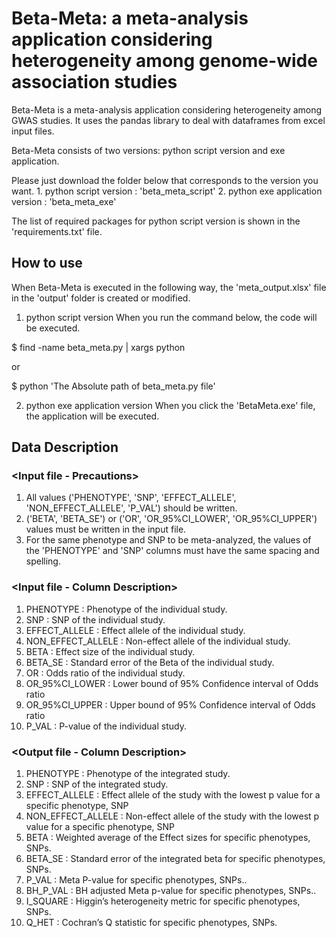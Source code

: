# Beta-Meta: a meta-analysis application considering heterogeneity among genome-wide association studies

Beta-Meta is a meta-analysis application considering heterogeneity among GWAS studies. It uses the pandas library to deal with dataframes from excel input files.

Beta-Meta consists of two versions: python script version and exe application.

Please just download the folder below that corresponds to the version you want.
	1. python script version : 'beta_meta_script'
	2. python exe application version : 'beta_meta_exe'

The list of required packages for python script version is shown in the 'requirements.txt' file.

## How to use

When Beta-Meta is executed in the following way, the 'meta_output.xlsx' file in the 'output' folder is created or modified.

1. python script version
When you run the command below, the code will be executed.

$ find -name beta_meta.py | xargs python

or

$ python 'The Absolute path of beta_meta.py file'

2. python exe application version
When you click the 'BetaMeta.exe' file, the application will be executed. 


## Data Description

### <Input file - Precautions>
1. All values ('PHENOTYPE', 'SNP', 'EFFECT_ALLELE', 'NON_EFFECT_ALLELE', 'P_VAL') should be written.
2. ('BETA', 'BETA_SE') or ('OR', 'OR_95%CI_LOWER', 'OR_95%CI_UPPER') values must be written in the input file.
3. For the same phenotype and SNP to be meta-analyzed, the values of the 'PHENOTYPE' and 'SNP' columns must have the same spacing and spelling.


### <Input file - Column Description>
1. PHENOTYPE : Phenotype of the individual study.
2. SNP : SNP of the individual study.
3. EFFECT_ALLELE : Effect allele of the individual study.
4. NON_EFFECT_ALLELE : Non-effect allele of the individual study.
5. BETA : Effect size of the individual study.
6. BETA_SE : Standard error of the Beta of the individual study.
7. OR : Odds ratio of the individual study.
8. OR_95%CI_LOWER : Lower bound of 95% Confidence interval of Odds ratio
9. OR_95%CI_UPPER : Upper bound of 95% Confidence interval of Odds ratio  
10. P_VAL : P-value of the individual study.

### <Output file - Column Description>
1. PHENOTYPE : Phenotype of the integrated study.
2. SNP : SNP of the integrated study.
3. EFFECT_ALLELE : Effect allele of the study with the lowest p value for a specific phenotype, SNP
4. NON_EFFECT_ALLELE : Non-effect allele of the study with the lowest p value for a specific phenotype, SNP
5. BETA : Weighted average of the Effect sizes for specific phenotypes, SNPs.
6. BETA_SE : Standard error of the integrated beta for specific phenotypes, SNPs.
7. P_VAL : Meta P-value for specific phenotypes, SNPs..
8. BH_P_VAL : BH adjusted Meta p-value for specific phenotypes, SNPs..
9. I_SQUARE : Higgin’s heterogeneity metric for specific phenotypes, SNPs.
10. Q_HET : Cochran’s Q statistic for specific phenotypes, SNPs.
